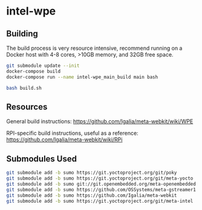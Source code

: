 # intel-wpe

## Building

The build process is very resource intensive, recommend running on a Docker host with 4-8 cores, >10GB memory, and 32GB free space.


```bash
git submodule update --init
docker-compose build
docker-compose run --name intel-wpe_main_build main bash

bash build.sh
```

## Resources

General build instructions: https://github.com/Igalia/meta-webkit/wiki/WPE

RPI-specific build instructions, useful as a reference: https://github.com/Igalia/meta-webkit/wiki/RPi

## Submodules Used
```bash
git submodule add -b sumo https://git.yoctoproject.org/git/poky
git submodule add -b sumo https://git.yoctoproject.org/git/meta-yocto
git submodule add -b sumo git://git.openembedded.org/meta-openembedded
git submodule add -b sumo https://github.com/OSSystems/meta-gstreamer1.0
git submodule add -b sumo https://github.com/Igalia/meta-webkit
git submodule add -b sumo https://git.yoctoproject.org/git/meta-intel
```
